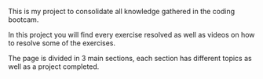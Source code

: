 This is my project to consolidate all knowledge gathered in the coding bootcam.

In this project you will find every exercise resolved as well as videos on how to resolve some of the exercises.

The page is divided in 3 main sections, each section has different topics as well as a project completed.